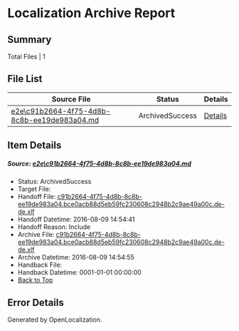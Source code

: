 # <a name='report-top'></a> Localization Archive Report

## Summary
 Total Files | 1

## File List
 Source File | Status | Details 
 ----------- | ------ | ------- 
 [e2e\c91b2664-4f75-4d8b-8c8b-ee19de983a04.md](https://github.com/OpenLocalizationTestOrg/oltest/blob/b3c1037a87111a67accfe5f0b917313175162030/e2e/c91b2664-4f75-4d8b-8c8b-ee19de983a04.md) | ArchivedSuccess | [Details](#dcc9365635b348b92ab924e410064c6b96e069656)

## Item Details
##### <a name='dcc9365635b348b92ab924e410064c6b96e069656'></a> Source: [e2e\c91b2664-4f75-4d8b-8c8b-ee19de983a04.md](https://github.com/OpenLocalizationTestOrg/oltest/blob/b3c1037a87111a67accfe5f0b917313175162030/e2e/c91b2664-4f75-4d8b-8c8b-ee19de983a04.md)
* Status: ArchivedSuccess
* Target File: 
* Handoff File: [c91b2664-4f75-4d8b-8c8b-ee19de983a04.bce0acb88d5eb59fc230608c2948b2c9ae49a00c.de-de.xlf](https://github.com/OpenLocalizationTestOrg/olhandoff-e2e/blob/3c3844662cb82ac79370a294be49c791647419fe/ol-handoff/OpenLocalizationTestOrg/ol-test-dede/ci/ht/c91b2664-4f75-4d8b-8c8b-ee19de983a04.bce0acb88d5eb59fc230608c2948b2c9ae49a00c.de-de.xlf)
* Handoff Datetime: 2016-08-09 14:54:41
* Handoff Reason: Include
* Archive File: [c91b2664-4f75-4d8b-8c8b-ee19de983a04.bce0acb88d5eb59fc230608c2948b2c9ae49a00c.de-de.xlf](https://github.com/OpenLocalizationTestOrg/olhandoff-e2e/blob/8186e119103e719b6149f6ef1ffbceaf490cdcf6/ol-archive/OpenLocalizationTestOrg/ol-test-dede/ci/ht/c91b2664-4f75-4d8b-8c8b-ee19de983a04.bce0acb88d5eb59fc230608c2948b2c9ae49a00c.de-de.xlf)
* Archive Datetime: 2016-08-09 14:54:55
* Handback File: 
* Handback Datetime: 0001-01-01 00:00:00
* [Back to Top](#report-top)


## Error Details

Generated by OpenLocalization.
